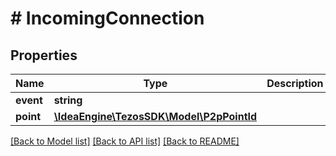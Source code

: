 # # IncomingConnection

## Properties

Name | Type | Description | Notes
------------ | ------------- | ------------- | -------------
**event** | **string** |  |
**point** | [**\IdeaEngine\TezosSDK\Model\P2pPointId**](P2pPointId.md) |  |

[[Back to Model list]](../../README.md#models) [[Back to API list]](../../README.md#endpoints) [[Back to README]](../../README.md)
